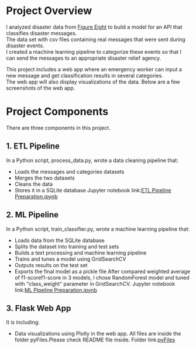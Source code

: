 # Project Overview
I analyzed disaster data from [Figure Eight](https://www.figure-eight.com/) to build a model for an API that classifies disaster messages.  
The data set with csv files containing real messages that were sent during disaster events.  
I created a machine learning pipeline to categorize these events so that I can send the messages to an appropriate disaster relief agency.  

This project includes a web app where an emergency worker can input a new message and get classification results in several categories.  
The web app will also display visualizations of the data. 
Below are a few screenshots of the web app.

# Project Components
There are three components in this project.  

## 1. ETL Pipeline
In a Python script, process_data.py, wrote a data cleaning pipeline that:  

+ Loads the messages and categories datasets  
+ Merges the two datasets  
+ Cleans the data  
+ Stores it in a SQLite database
Jupyter notebook link:[ETL Pipeline Preparation.ipynb](https://github.com/Data-Semi/Disaster-Response-Pipelines/blob/master/ETL%20Pipeline%20Preparation.ipynb) 
## 2. ML Pipeline
In a Python script, train_classifier.py, wrote a machine learning pipeline that:

+ Loads data from the SQLite database
+ Splits the dataset into training and test sets
+ Builds a text processing and machine learning pipeline
+ Trains and tunes a model using GridSearchCV
+ Outputs results on the test set
+ Exports the final model as a pickle file
    After compared weighted average of f1-scoref1-score in 3 models, 
    I chose RandomForest model and tuned with "class_weight" parameter in GridSearchCV. 
Jupyter notebook link:[ML Pipeline Preparation.ipynb](https://github.com/Data-Semi/Disaster-Response-Pipelines/blob/master/ML%20Pipeline%20Preparation.ipynb)

## 3. Flask Web App
It is including:
+ Data visualizations using Plotly in the web app.
All files are inside the folder pyFiles.Please check README file inside.
Folder link:[pyFiles](https://github.com/Data-Semi/Disaster-Response-Pipelines/tree/master/pyFiles)
